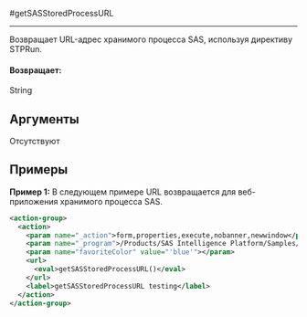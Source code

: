 #getSASStoredProcessURL

---

Возвращает URL-адрес хранимого процесса SAS, используя директиву STPRun.

#### Возвращает:

String

## Аргументы

Отсутствуют

## Примеры

**Пример 1:** В следующем примере URL возвращается для веб-приложения хранимого процесса SAS.
```xml
<action-group>
  <action>
    <param name="_action">form,properties,execute,nobanner,newwindow</param>
    <param name="_program">/Products/SAS Intelligence Platform/Samples/Sample: Stored Process Macro Variables</param>
    <param name="favoriteColor" value="'blue'"></param>
    <url>
      <eval>getSASStoredProcessURL()</eval>
    </url>
    <label>getSASStoredProcessURL testing</label>
  </action>
</action-group>
```

